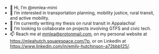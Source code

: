 - 👋 Hi, I’m @mmlea-mimi
- 👀 I’m interested in transportation planning, mobility justice, rural transit, and active mobility.
- 🌱 I’m currently writing my thesis on rural transit in Appalachia!
- 💞️ I’m looking to collaborate on projects involving GTFS and civic tech.
- 📫 Reach me at mmlea@protonmail.com, on my personal website at https://mleahutch.squarespace.com/?p, or on LinkedIn at https://www.linkedin.com/in/emily-hutchinson-a72bbb125/.

<!---
mmlea-mimi/mmlea-mimi is a ✨ special ✨ repository because its `README.md` (this file) appears on your GitHub profile.
You can click the Preview link to take a look at your changes.
--->
